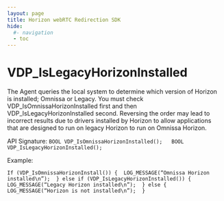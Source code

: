 ```yaml
---
layout: page
title: Horizon webRTC Redirection SDK
hide:
  #- navigation
  - toc
---
```


# VDP_IsLegacyHorizonInstalled
The Agent queries the local system to determine which version of Horizon is installed; Omnissa or Legacy. You must check VDP_IsOmnissaHorizonInstalled first and then VDP_IsLegacyHorizonInstalled second. Reversing the order may lead to incorrect results due to drivers installed by Horizon to allow applications that are designed to run on legacy Horizon to run on Omnissa Horizon.

API Signature: 
   `BOOL VDP_IsOmnissaHorizonInstalled();  
    BOOL VDP_IsLegacyHorizonInstalled();`
    
Example:

`If (VDP_IsOmnissaHorizonInstall()) { 
  LOG_MESSAGE(“Omnissa Horizon installed\n”); 
} else if (VDP_IsLegacyHorizonInstalled()) { 
  LOG_MESSAGE(“Legacy Horizon installed\n”); 
} else { 
  LOG_MESSAGE(“Horizon is not installed\n”); 
}`